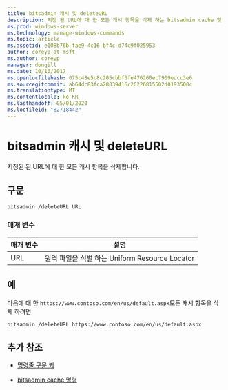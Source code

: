 ```yaml
---
title: bitsadmin 캐시 및 deleteURL
description: 지정 된 URL에 대 한 모든 캐시 항목을 삭제 하는 bitsadmin cache 및 deleteURL 명령에 대 한 참조 항목입니다.
ms.prod: windows-server
ms.technology: manage-windows-commands
ms.topic: article
ms.assetid: e108b76b-fae9-4c16-bf4c-d74c9f025953
author: coreyp-at-msft
ms.author: coreyp
manager: dongill
ms.date: 10/16/2017
ms.openlocfilehash: 075c48e5c8c205cbbf3fe476260ec7909edcc3e6
ms.sourcegitcommit: ab64dc83fca28039416c26226815502d0193500c
ms.translationtype: MT
ms.contentlocale: ko-KR
ms.lasthandoff: 05/01/2020
ms.locfileid: "82718442"
---
```

# <a name="bitsadmin-cache-and-deleteurl"></a>bitsadmin 캐시 및 deleteURL

지정된 된 URL에 대 한 모든 캐시 항목을 삭제합니다.

## <a name="syntax"></a>구문

```
bitsadmin /deleteURL URL
```

### <a name="parameters"></a>매개 변수

| 매개 변수 | 설명 |
| -------------- | -------------- |
| URL | 원격 파일을 식별 하는 Uniform Resource Locator |

## <a name="examples"></a>예

다음에 대 한 `https://www.contoso.com/en/us/default.aspx`모든 캐시 항목을 삭제 하려면:

```
bitsadmin /deleteURL https://www.contoso.com/en/us/default.aspx 
```

## <a name="additional-references"></a>추가 참조

- [명령줄 구문 키](command-line-syntax-key.md)

- [bitsadmin cache 명령](bitsadmin-cache.md)

